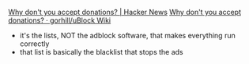 
[Why don't you accept donations? | Hacker News](https://news.ycombinator.com/item?id=29462336)
[Why don't you accept donations? · gorhill/uBlock Wiki](https://github.com/gorhill/uBlock/wiki/Why-don%27t-you-accept-donations%3F)
- it's the lists, NOT the adblock software, that makes everything run correctly
- that list is basically the blacklist that stops the ads
